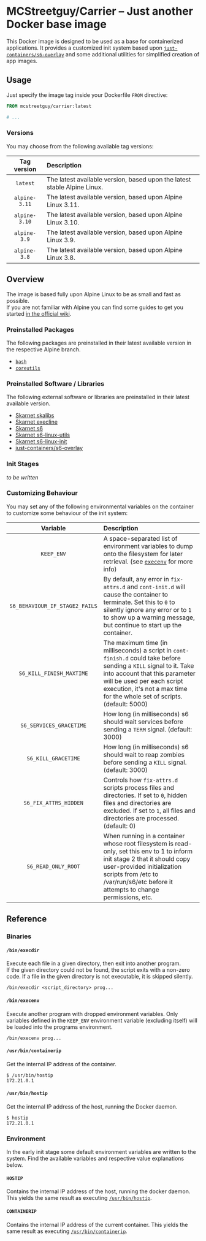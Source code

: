 # MCStreetguy/Carrier – Just another Docker base image

This Docker image is designed to be used as a base for containerized applications.
It provides a customized init system based upon [`just-containers/s6-overlay`](https://github.com/just-containers/s6-overlay) and some additional utilities for simplified creation of app images.

## Usage

Just specify the image tag inside your Dockerfile `FROM` directive:

```Dockerfile
FROM mcstreetguy/carrier:latest

# ...
```

### Versions

You may choose from the following available tag versions:

| Tag version | Description |
|:-----------:|:------------|
| `latest` | The latest available version, based upon the latest stable Alpine Linux. |
| `alpine-3.11` | The latest available version, based upon Alpine Linux 3.11. |
| `alpine-3.10` | The latest available version, based upon Alpine Linux 3.10. |
| `alpine-3.9` | The latest available version, based upon Alpine Linux 3.9. |
| `alpine-3.8` | The latest available version, based upon Alpine Linux 3.8. |

## Overview

The image is based fully upon Alpine Linux to be as small and fast as possible.  
If you are not familiar with Alpine you can find some guides to get you started [in the official wiki](https://wiki.alpinelinux.org/wiki/Tutorials_and_Howtos).

### Preinstalled Packages

The following packages are preinstalled in their latest available version in the respective Alpine branch.

- [`bash`](https://pkgs.alpinelinux.org/package/edge/main/x86_64/bash)
- [`coreutils`](https://pkgs.alpinelinux.org/package/edge/main/x86_64/coreutils)

### Preinstalled Software / Libraries

The following external software or libraries are preinstalled in their latest available version.

- [Skarnet skalibs](https://skarnet.org/software/skalibs/)
- [Skarnet execline](https://skarnet.org/software/execline/)
- [Skarnet s6](https://skarnet.org/software/s6/)
- [Skarnet s6-linux-utils](https://skarnet.org/software/s6-linux-utils/)
- [Skarnet s6-linux-init](https://skarnet.org/software/s6-linux-init/)
- [just-containers/s6-overlay](https://github.com/just-containers/s6-overlay)

### Init Stages

_to be written_

### Customizing Behaviour

You may set any of the following environmental variables on the container to customize some behaviour of the init system:

| Variable | Description |
|:--------:|:------------|
| `KEEP_ENV` | A space-separated list of environment variables to dump onto the filesystem for later retrieval. (see [`execenv`](#binexecenv) for more info) |
| `S6_BEHAVIOUR_IF_STAGE2_FAILS` | By default, any error in `fix-attrs.d` and `cont-init.d` will cause the container to terminate. Set this to `0` to silently ignore any error or to `1` to show up a warning message, but continue to start up the container. |
| `S6_KILL_FINISH_MAXTIME` | The maximum time (in milliseconds) a script in `cont-finish.d` could take before sending a `KILL` signal to it. Take into account that this parameter will be used per each script execution, it's not a max time for the whole set of scripts. (default: 5000) |
| `S6_SERVICES_GRACETIME` | How long (in milliseconds) s6 should wait services before sending a `TERM` signal. (default: 3000) |
| `S6_KILL_GRACETIME` | How long (in milliseconds) s6 should wait to reap zombies before sending a `KILL` signal. (default: 3000) |
| `S6_FIX_ATTRS_HIDDEN` | Controls how `fix-attrs.d` scripts process files and directories. If set to `0`, hidden files and directories are excluded. If set to `1`, all files and directories are processed. (default: 0) |
| `S6_READ_ONLY_ROOT` | When running in a container whose root filesystem is read-only, set this env to 1 to inform init stage 2 that it should copy user-provided initialization scripts from /etc to /var/run/s6/etc before it attempts to change permissions, etc. |

## Reference

### Binaries

#### `/bin/execdir`

Execute each file in a given directory, then exit into another program.  
If the given directory could not be found, the script exits with a non-zero code.
If a file in the given directory is not executable, it is skipped silently.

```shell
/bin/execdir <script_directory> prog...
```

#### `/bin/execenv`

Execute another program with dropped environment variables.
Only variables defined in the `KEEP_ENV` environment variable (excluding itself) will be loaded into the programs environment.

```shell
/bin/execenv prog...
```

#### `/usr/bin/containerip`

Get the internal IP address of the container.

```shell
$ /usr/bin/hostip
172.21.0.1
```

#### `/usr/bin/hostip`

Get the internal IP address of the host, running the Docker daemon.

```shell
$ hostip
172.21.0.1
```

### Environment

In the early init stage some default environment variables are written to the system.
Find the available variables and respective value explanations below.

#### `HOSTIP`

Contains the internal IP address of the host, running the docker daemon.
This yields the same result as executing [`/usr/bin/hostip`](#usrbinhostip).

#### `CONTAINERIP`

Contains the internal IP address of the current container.
This yields the same result as executing [`/usr/bin/containerip`](#usrbincontainerip).
